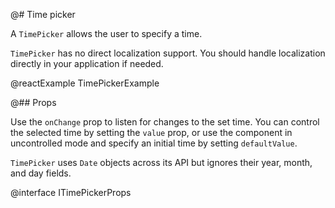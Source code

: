 @# Time picker

A `TimePicker` allows the user to specify a time.

`TimePicker` has no direct localization support. You should handle localization directly in your
application if needed.

@reactExample TimePickerExample

@## Props

Use the `onChange` prop to listen for changes to the set time. You can control the selected time by
setting the `value` prop, or use the component in uncontrolled mode and specify an initial time by
setting `defaultValue`.

`TimePicker` uses `Date` objects across its API but ignores their year, month, and day fields.

@interface ITimePickerProps
